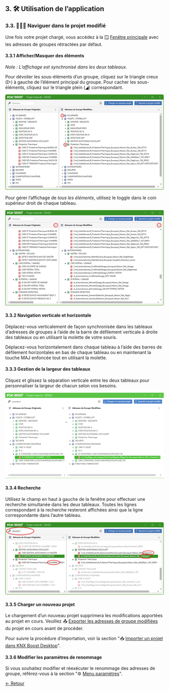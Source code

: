 ﻿## 3. 🛠 Utilisation de l’application
### 3.3. 🚶‍♂️‍➡️ Naviguer dans le projet modifié

Une fois votre projet chargé, vous accédez à la  🪟 [Fenêtre principale](../ApplicationOverview/fenetreprincipale.md) avec les adresses de groupes rétractées par défaut.

#### 3.3.1 Afficher/Masquer des éléments
*Note : L’affichage est synchronisé dans les deux tableaux.* 

Pour dévoiler les sous-éléments d’un groupe, cliquez sur le triangle creux (▷) à gauche de l’élément principal du groupe. 
Pour cacher les sous-éléments, cliquez sur le triangle plein (◢) correspondant.

![Affichage](pictures/Affichage.png)  

 
Pour gérer l’affichage de *tous les éléments*, utilisez le toggle dans le coin supérieur droit de chaque tableau. 

![Toggle](pictures/Toggle.png) 

#### 3.3.2 Navigation verticale et horizontale
Déplacez-vous verticalement de façon synchronisée dans les tableaux d’adresses de groupes à l’aide de la barre de défilement verticale à droite des tableaux ou en utilisant la molette de votre souris.

Déplacez-vous horizontalement dans chaque tableau à l’aide des barres de défilement horizontales en bas de chaque tableau ou en maintenant la touche MAJ enfoncée tout en utilisant la molette.

#### 3.3.3 Gestion de la largeur des tableaux
Cliquez et glissez la séparation verticale entre les deux tableaux pour personnaliser la largeur de chacun selon vos besoins.

![Largeur](pictures/Resize.gif) 

#### 3.3.4 Recherche
Utilisez le champ en haut à gauche de la fenêtre pour effectuer une recherche simultanée dans les deux tableaux. Toutes les lignes correspondant à la recherche resteront affichées ainsi que la ligne correspondante dans l’autre tableau.

![Largeur](pictures/Search.png) 

#### 3.3.5 Charger un nouveau projet
Le chargement d’un nouveau projet supprimera les modifications apportées au projet en cours. Veuillez 📤 [Exporter les adresses de groupe modifiées](UtilisationApplication/exporter-adresses-de-groupe-modifiees.md) du projet en cours avant de procéder.

Pour suivre la procédure d’importation, voir la section "📥 [Importer un projet dans KNX Boost Desktop](UtilisationApplication/importer-un-projet-dans-knx-boost-desktop.md)".

#### 3.3.6 Modifier les paramètres de renommage
Si vous souhaitez modifier et réexécuter le renommage des adresses de groupe, référez-vous à la section "⚙️ [Menu paramètres](ApplicationOverview/menuparametres.md)".

[← Retour](../README-EN.md)
